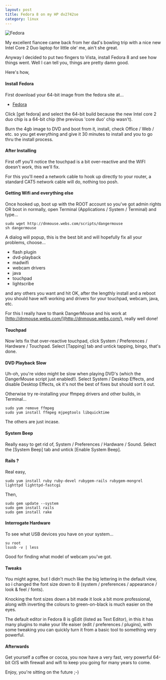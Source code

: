 ```yaml
---
layout: post
title: Fedora 8 on my HP dv2742se
category: linux
---
```


![Fedora](http://farm3.static.flickr.com/2064/2281315001_3f81ed2853.jpg)

My excellent fiancee came back from her dad's bowling trip with a nice new Intel Core 2 Duo laptop for little ole' me, ain't she great.

Anyway I decided to put two fingers to Vista, install Fedora 8 and see how things went.  Well I can tell you, things are pretty damn good.

Here's how,

#### Install Fedora

First download your 64-bit image from the fedora site at...

* [Fedora](http://fedoraproject.org/)

Click [get fedora] and select the 64-bit build because the new Intel core 2 duo chip is a 64-bit chip (the previous 'core duo' chip wasn't).

Burn the 4gb image to DVD and boot from it, install, check Office / Web / etc. so you get everything and give it 30 minutes to install and you to go thru the install process.

####  After Installing

First off you'll notice the touchpad is a bit over-reactive and the WIFI doesn't work, this we'll fix.

For this you'll need a network cable to hook up directly to your router, a standard CAT5 network cable will do, nothing too posh.

#### Getting Wifi and everything else

Once hooked up, boot up with the ROOT account so you've got admin rights OR boot in normally, open Terminal (Applications / System / Terminal) and type...

    sudo wget http://dnmouse.webs.com/scripts/dangermouse
    sh dangermouse

A dialog will popup, this is the best bit and will hopefully fix all your problems, choose...

* flash plugin
* dvd-playback
* madwifi
* webcam drivers
* java
* touchpad
* lightscribe

and any others you want and hit OK, after the lengthly install and a reboot you should have wifi working and drivers for your touchpad, webcam, java, etc.

For this I really have to thank DangerMouse and his work at [http://dnmouse.webs.com/](http://dnmouse.webs.com/), really well done!

#### Touchpad

Now lets fix that over-reactive touchpad, click System / Preferences / Hardware / Touchpad.  Select [Tapping] tab and untick tapping, bingo, that's done.

#### DVD Playback Slow

Uh-oh, you're video might be slow when playing DVD's (which the DangerMouse script just enabled!). Select System  / Desktop Effects, and disable Desktop Effects, ok it's not the best of fixes but should sort it out.

Otherwise try re-installing your ffmpeg drivers and other builds, in Terminal...

    sudo yum remove ffmpeg
    sudo yum install ffmpeg mjpegtools libquicktime

The others are just incase.

#### System Beep

Really easy to get rid of, System / Preferences / Hardware / Sound.  Select the [System Beep] tab and untick [Enable System Beep].

#### Rails ?

Real easy,

    sudo yum install ruby ruby-devel rubygem-rails rubygem-mongrel lighttpd lighttpd-fastcgi

Then,

    sudo gem update --system
    sudo gem install rails
    sudo gem install rake

#### Interrogate Hardware

To see what USB devices you have on your system...

    su root
    lsusb -v | less

Good for finding what model of webcam you've got.

#### Tweaks

You might agree, but I didn't much like the big lettering in the default view, so i changed the font size down to 8 (system / preferences / appearance / look & feel / fonts).

Knocking the font sizes down a bit made it look a bit more professional, along with inverting the colours to green-on-black is much easier on the eyes.

The default editor in Fedora 8 is gEdit (listed as Text Editor), in this it has many plugins to make your life eaiser (edit / preferences / plugins), with some tweaking you can quickly turn it from a basic tool to something very powerful.

#### Afterwards

Get yourself a coffee or cocoa, you now have a very fast, very powerful 64-bit O/S with firewall and wifi to keep you going for many years to come.

Enjoy, you're sitting on the future ;-)
